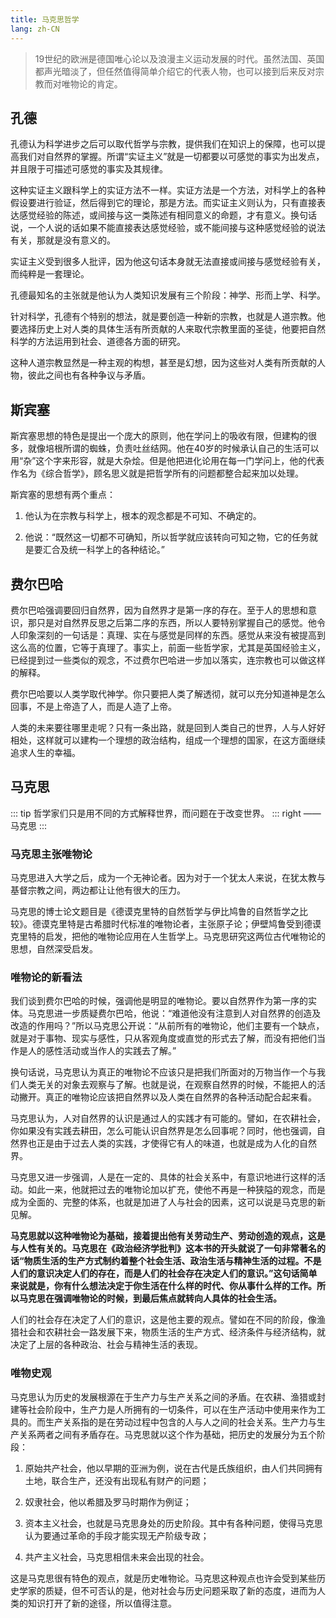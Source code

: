 ```yaml
---
title: 马克思哲学
lang: zh-CN
---
```


> 19世纪的欧洲是德国唯心论以及浪漫主义运动发展的时代。虽然法国、英国都声光暗淡了，但任然值得简单介绍它的代表人物，也可以接到后来反对宗教而对唯物论的肯定。


## 孔德

孔德认为科学进步之后可以取代哲学与宗教，提供我们在知识上的保障，也可以提高我们对自然界的掌握。所谓“实证主义”就是一切都要以可感觉的事实为出发点，并且限于可描述可感觉的事实及其规律。

这种实证主义跟科学上的实证方法不一样。实证方法是一个方法，对科学上的各种假设要进行验证，然后得到它的理论，那是方法。而实证主义则认为，只有直接表达感觉经验的陈述，或间接与这一类陈述有相同意义的命题，才有意义。换句话说，一个人说的话如果不能直接表达感觉经验，或不能间接与这种感觉经验的说法有关，那就是没有意义的。

实证主义受到很多人批评，因为他这句话本身就无法直接或间接与感觉经验有关，而纯粹是一套理论。

孔德最知名的主张就是他认为人类知识发展有三个阶段：神学、形而上学、科学。

针对科学，孔德有个特别的想法，就是要创造一种新的宗教，也就是人道宗教。他要选择历史上对人类的具体生活有所贡献的人来取代宗教里面的圣徒，他要把自然科学的方法运用到社会、道德各方面的研究。

这种人道宗教显然是一种主观的构想，甚至是幻想，因为这些对人类有所贡献的人物，彼此之间也有各种争议与矛盾。


## 斯宾塞

斯宾塞思想的特色是提出一个庞大的原则，他在学问上的吸收有限，但建构的很多，就像培根所谓的蜘蛛，负责吐丝结网。他在40岁的时候承认自己的生活可以用“杂”这个字来形容，就是大杂烩。但是他把进化论用在每一门学问上，他的代表作名为《综合哲学》，顾名思义就是把哲学所有的问题都整合起来加以处理。

斯宾塞的思想有两个重点：

1. 他认为在宗教与科学上，根本的观念都是不可知、不确定的。

2. 他说：“既然这一切都不可确知，所以哲学就应该转向可知之物，它的任务就是要汇合及统一科学上的各种结论。”


## 费尔巴哈

费尔巴哈强调要回归自然界，因为自然界才是第一序的存在。至于人的思想和意识，那只是对自然界反思之后第二序的东西，所以人要特别掌握自己的感觉。他令人印象深刻的一句话是：真理、实在与感觉是同样的东西。感觉从来没有被提高到这么高的位置，它等于真理了。事实上，前面一些哲学家，尤其是英国经验主义，已经提到过一些类似的观念，不过费尔巴哈进一步加以落实，连宗教也可以做这样的解释。

费尔巴哈要以人类学取代神学。你只要把人类了解透彻，就可以充分知道神是怎么回事，不是上帝造了人，而是人造了上帝。

人类的未来要往哪里走呢？只有一条出路，就是回到人类自己的世界，人与人好好相处，这样就可以建构一个理想的政治结构，组成一个理想的国家，在这方面继续追求人生的幸福。


## 马克思

::: tip
哲学家们只是用不同的方式解释世界，而问题在于改变世界。
::: right
—— 马克思
:::

### 马克思主张唯物论

马克思进入大学之后，成为一个无神论者。因为对于一个犹太人来说，在犹太教与基督宗教之间，两边都让让他有很大的压力。

马克思的博士论文题目是《德谟克里特的自然哲学与伊比鸠鲁的自然哲学之比较》。德谟克里特是古希腊时代标准的唯物论者，主张原子论；伊壁鸠鲁受到德谟克里特的启发，把他的唯物论应用在人生哲学上。马克思研究这两位古代唯物论的思想，自然深受启发。

### 唯物论的新看法

我们谈到费尔巴哈的时候，强调他是明显的唯物论。要以自然界作为第一序的实体。马克思进一步质疑费尔巴哈，他说：“难道他没有注意到人对自然界的创造及改造的作用吗？”所以马克思公开说：“从前所有的唯物论，他们主要有一个缺点，就是对于事物、现实与感性，只从客观角度或直觉的形式去了解，而没有把他们当作是人的感性活动或当作人的实践去了解。”

换句话说，马克思认为真正的唯物论不应该只是把我们所面对的万物当作一个与我们人类无关的对象去观察与了解。也就是说，在观察自然界的时候，不能把人的活动撇开。真正的唯物论应该把自然界以及人类在自然界的各种活动配合起来看。

马克思认为，人对自然界的认识是通过人的实践才有可能的。譬如，在农耕社会，你如果没有实践去耕田，怎么可能认识自然界是怎么回事呢？同时，他也强调，自然界也正是由于过去人类的实践，才使得它有人的味道，也就是成为人化的自然界。

马克思又进一步强调，人是在一定的、具体的社会关系中，有意识地进行这样的活动。如此一来，他就把过去的唯物论加以扩充，使他不再是一种狭隘的观念，而是成为全面的、完整的体系，也就是加进了人与社会的因素，这可以说是马克思的新见解。

**马克思就以这种唯物论为基础，接着提出他有关劳动生产、劳动创造的观点，这是与人性有关的。马克思在《政治经济学批判》这本书的开头就说了一句非常著名的话“物质生活的生产方式制约着整个社会生活、政治生活与精神生活的过程。不是人们的意识决定人们的存在，而是人们的社会存在决定人们的意识。”这句话简单来说就是，你有什么想法决定于你生活在什么样的时代、你从事什么样的工作。所以马克思在强调唯物论的时候，到最后焦点就转向人具体的社会生活。**

人们的社会存在决定了人们的意识，这是他主要的观点。譬如在不同的阶段，像渔猎社会和农耕社会一路发展下来，物质生活的生产方式、经济条件与经济结构，就决定了上层的各种政治、社会与精神生活的表现。

### 唯物史观

马克思认为历史的发展根源在于生产力与生产关系之间的矛盾。在农耕、渔猎或封建等社会阶段中，生产力是人所拥有的一切条件，可以在生产活动中使用来作为工具的。而生产关系指的是在劳动过程中包含的人与人之间的社会关系。生产力与生产关系两者之间有矛盾存在。马克思就以这个作为基础，把历史的发展分为五个阶段：

1. 原始共产社会，他以早期的亚洲为例，说在古代是氏族组织，由人们共同拥有土地，联合生产，还没有出现私有财产的问题；

2. 奴隶社会，他以希腊及罗马时期作为例证；

3. 资本主义社会，也就是马克思身处的历史阶段。其中有各种问题，使得马克思认为要通过革命的手段才能实现无产阶级专政；

4. 共产主义社会，马克思相信未来会出现的社会。

这是马克思很有特色的观点，就是历史唯物论。马克思这种观点也许会受到某些历史学家的质疑，但不可否认的是，他对社会与历史问题采取了新的态度，进而为人类的知识打开了新的途径，所以值得注意。
